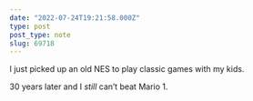```yaml
---
date: "2022-07-24T19:21:58.000Z"
type: post 
post_type: note
slug: 69718
---
```

I just picked up an old NES to play classic games with my kids. 

30 years later and I _still_ can’t beat Mario 1. 
